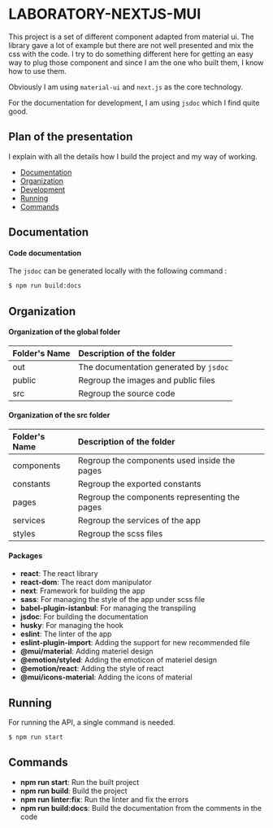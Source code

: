 # LABORATORY-NEXTJS-MUI

This project is a set of different component adapted from material ui. The library gave a lot of example but there are not well presented and mix the css with the code.
I try to do something different here for getting an easy way to plug those component and since I am the one who built them, I know how to use them.

Obviously I am using `material-ui` and `next.js` as the core technology.

For the documentation for development, I am using `jsdoc` which I find quite good.

## Plan of the presentation

I explain with all the details how I build the project and my way of working.

- [Documentation](#documentation)
- [Organization](#organization)
- [Development](#development)
- [Running](#running)
- [Commands](#commands)

## Documentation
#### Code documentation

The `jsdoc` can be generated locally with the following command :

```bash
$ npm run build:docs
```

## Organization
#### Organization of the global folder

| Folder's Name | Description of the folder                               |
| :------------ | :------------------------------------------------------ |
| out           | The documentation generated by `jsdoc`                  |
| public        | Regroup the images and public files                     |
| src           | Regroup the source code                                 |

#### Organization of the src folder

| Folder's Name | Description of the folder                               |
| :------------ | :------------------------------------------------------ |
| components    | Regroup the components used inside the pages            |
| constants     | Regroup the exported constants                          |
| pages         | Regroup the components representing the pages           |
| services      | Regroup the services of the app                         |
| styles        | Regroup the scss files                                  |

#### Packages

- **react**: The react library
- **react-dom**: The react dom manipulator
- **next**: Framework for building the app
- **sass**: For managing the style of the app under scss file
- **babel-plugin-istanbul**: For managing the transpiling
- **jsdoc**: For building the documentation
- **husky**: For managing the hook
- **eslint**: The linter of the app
- **eslint-plugin-import**: Adding the support for new recommended file
- **@mui/material**: Adding materiel design
- **@emotion/styled**: Adding the emoticon of materiel design
- **@emotion/react**: Adding the style of react
- **@mui/icons-material**: Adding the icons of material

## Running

For running the API, a single command is needed.

```bash
$ npm run start
```

## Commands

- **npm run start**: Run the built project
- **npm run build**: Build the project
- **npm run linter:fix**: Run the linter and fix the errors
- **npm run build:docs**: Build the documentation from the comments in the code
